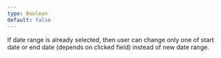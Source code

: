 ```yaml
---
type: Boolean
default: false
---
```


If date range is already selected, then user can change only one of start date or end date (depends on clicked field) instead of new date range.
